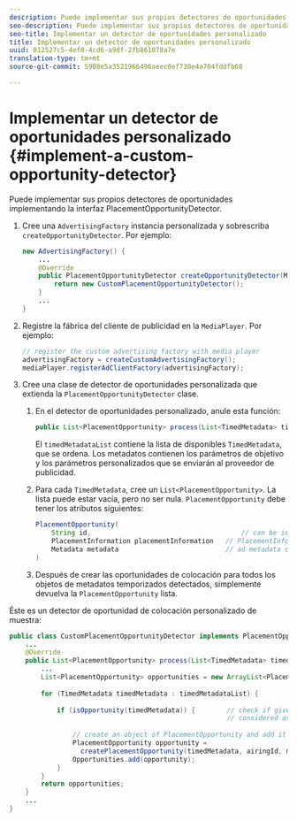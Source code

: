 ```yaml
---
description: Puede implementar sus propios detectores de oportunidades implementando la interfaz PlacementOpportunityDetector.
seo-description: Puede implementar sus propios detectores de oportunidades implementando la interfaz PlacementOpportunityDetector.
seo-title: Implementar un detector de oportunidades personalizado
title: Implementar un detector de oportunidades personalizado
uuid: 012527c5-4ef0-4cd6-a9df-2fb861078a7e
translation-type: tm+mt
source-git-commit: 5908e5a3521966496aeec0ef730e4a704fddfb68

---
```



# Implementar un detector de oportunidades personalizado {#implement-a-custom-opportunity-detector}

Puede implementar sus propios detectores de oportunidades implementando la interfaz PlacementOpportunityDetector.

1. Cree una `AdvertisingFactory` instancia personalizada y sobrescriba `createOpportunityDetector`. Por ejemplo:

   ```java
   new AdvertisingFactory() { 
       ... 
       @Override 
       public PlacementOpportunityDetector createOpportunityDetector(MediaPlayerItem item) { 
           return new CustomPlacementOpportunityDetector(); 
       } 
       ... 
   }
   ```

1. Registre la fábrica del cliente de publicidad en la `MediaPlayer`. Por ejemplo:

   ```java
   // register the custom advertising factory with media player 
   advertisingFactory = createCustomAdvertisingFactory(); 
   mediaPlayer.registerAdClientFactory(advertisingFactory);
   ```

1. Cree una clase de detector de oportunidades personalizada que extienda la `PlacementOpportunityDetector` clase.
   1. En el detector de oportunidades personalizado, anule esta función:

      ```java
      public List<PlacementOpportunity> process(List<TimedMetadata> timedMetadataList, Metadata metadata)
      ```

      El `timedMetadataList` contiene la lista de disponibles `TimedMetadata`, que se ordena. Los metadatos contienen los parámetros de objetivo y los parámetros personalizados que se enviarán al proveedor de publicidad.

   1. Para cada `TimedMetadata`, cree un `List<PlacementOpportunity>`. La lista puede estar vacía, pero no ser nula. `PlacementOpportunity` debe tener los atributos siguientes:

      ```java
      PlacementOpportunity( 
          String id,                                      // can be id from timedMetadata 
          PlacementInformation placementInformation   // PlacementInformation object containing Type, time, duration 
          Metadata metadata                           // ad metadata containing targeting params sent to the ad provider 
      )
      ```

   1. Después de crear las oportunidades de colocación para todos los objetos de metadatos temporizados detectados, simplemente devuelva la `PlacementOpportunity` lista.

Éste es un detector de oportunidad de colocación personalizado de muestra:

```java
public class CustomPlacementOpportunityDetector implements PlacementOpportunityDetector { 
    ... 
    @Override 
    public List<PlacementOpportunity> process(List<TimedMetadata> timedMetadataList, Metadata metadata) { 
        ... 
        List<PlacementOpportunity> opportunities = new ArrayList<PlacementOpportunity>(); 
 
        for (TimedMetadata timedMetadata : timedMetadataList) { 
 
            if (isOpportunity(timedMetadata)) {        // check if given timedMetadata should be  
                                                       // considered as an opportunity 
 
                // create an object of PlacementOpportunity and add it to the opportunities list 
                PlacementOpportunity opportunity =  
                  createPlacementOpportunity(timedMetadata, airingId, metadata); 
                Opportunities.add(opportunity); 
            } 
        } 
        return opportunities; 
    }    
    ... 
} 
```

